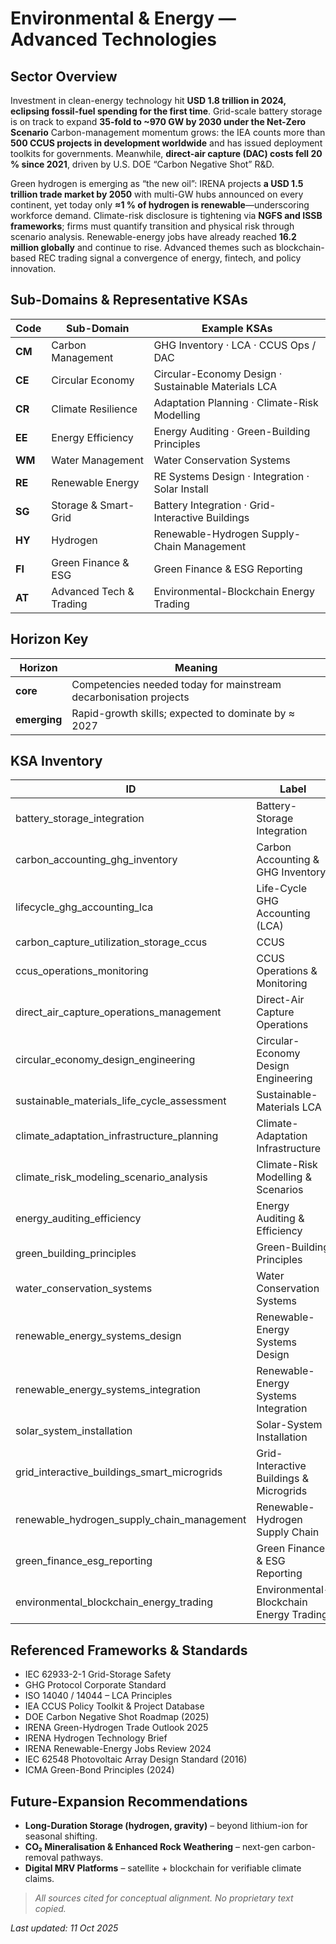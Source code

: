 # Environmental & Energy — Advanced Technologies

## Sector Overview  
Investment in clean-energy technology hit **USD 1.8 trillion in 2024, eclipsing fossil-fuel spending for the first time**.  Grid-scale battery storage is on track to expand **35-fold to ~970 GW by 2030 under the Net-Zero Scenario** Carbon-management momentum grows: the IEA counts more than **500 CCUS projects in development worldwide** and has issued deployment toolkits for governments.  Meanwhile, **direct-air capture (DAC) costs fell 20 % since 2021**, driven by U.S. DOE “Carbon Negative Shot” R&D.  

Green hydrogen is emerging as “the new oil”: IRENA projects **a USD 1.5 trillion trade market by 2050** with multi-GW hubs announced on every continent, yet today only **≈1 % of hydrogen is renewable**—underscoring workforce demand.  Climate-risk disclosure is tightening via **NGFS and ISSB frameworks**; firms must quantify transition and physical risk through scenario analysis.  Renewable-energy jobs have already reached **16.2 million globally** and continue to rise.  Advanced themes such as blockchain-based REC trading signal a convergence of energy, fintech, and policy innovation.

## Sub-Domains & Representative KSAs
| Code | Sub-Domain                 | Example KSAs                                         |
|------|----------------------------|------------------------------------------------------|
| **CM** | Carbon Management         | GHG Inventory · LCA · CCUS Ops / DAC                 |
| **CE** | Circular Economy          | Circular-Economy Design · Sustainable Materials LCA |
| **CR** | Climate Resilience        | Adaptation Planning · Climate-Risk Modelling        |
| **EE** | Energy Efficiency         | Energy Auditing · Green-Building Principles         |
| **WM** | Water Management          | Water Conservation Systems                          |
| **RE** | Renewable Energy          | RE Systems Design · Integration · Solar Install     |
| **SG** | Storage & Smart-Grid      | Battery Integration · Grid-Interactive Buildings    |
| **HY** | Hydrogen                  | Renewable-Hydrogen Supply-Chain Management          |
| **FI** | Green Finance & ESG       | Green Finance & ESG Reporting                       |
| **AT** | Advanced Tech & Trading   | Environmental-Blockchain Energy Trading             |

## Horizon Key
| Horizon        | Meaning                                                             |
|----------------|---------------------------------------------------------------------|
| **core**  | Competencies needed today for mainstream decarbonisation projects   |
| **emerging**   | Rapid-growth skills; expected to dominate by ≈ 2027                 |

## KSA Inventory
| ID | Label | Horizon |
|----|-------|---------|
| battery_storage_integration | Battery-Storage Integration | core |
| carbon_accounting_ghg_inventory | Carbon Accounting & GHG Inventory | core |
| lifecycle_ghg_accounting_lca | Life-Cycle GHG Accounting (LCA) | core |
| carbon_capture_utilization_storage_ccus | CCUS | emerging |
| ccus_operations_monitoring | CCUS Operations & Monitoring | emerging |
| direct_air_capture_operations_management | Direct-Air Capture Operations | emerging |
| circular_economy_design_engineering | Circular-Economy Design Engineering | core |
| sustainable_materials_life_cycle_assessment | Sustainable-Materials LCA | core |
| climate_adaptation_infrastructure_planning | Climate-Adaptation Infrastructure | core |
| climate_risk_modeling_scenario_analysis | Climate-Risk Modelling & Scenarios | emerging |
| energy_auditing_efficiency | Energy Auditing & Efficiency | core |
| green_building_principles | Green-Building Principles | core |
| water_conservation_systems | Water Conservation Systems | core |
| renewable_energy_systems_design | Renewable-Energy Systems Design | core |
| renewable_energy_systems_integration | Renewable-Energy Systems Integration | core |
| solar_system_installation | Solar-System Installation | core |
| grid_interactive_buildings_smart_microgrids | Grid-Interactive Buildings & Microgrids | emerging |
| renewable_hydrogen_supply_chain_management | Renewable-Hydrogen Supply Chain | emerging |
| green_finance_esg_reporting | Green Finance & ESG Reporting | core |
| environmental_blockchain_energy_trading | Environmental-Blockchain Energy Trading | emerging |

## Referenced Frameworks & Standards
* IEC 62933-2-1 Grid-Storage Safety
* GHG Protocol Corporate Standard 
* ISO 14040 / 14044 – LCA Principles
* IEA CCUS Policy Toolkit & Project Database
* DOE Carbon Negative Shot Roadmap (2025) 
* IRENA Green-Hydrogen Trade Outlook 2025  
* IRENA Hydrogen Technology Brief
* IRENA Renewable-Energy Jobs Review 2024
* IEC 62548 Photovoltaic Array Design Standard (2016)  
* ICMA Green-Bond Principles (2024)  

## Future-Expansion Recommendations
* **Long-Duration Storage (hydrogen, gravity)** – beyond lithium-ion for seasonal shifting.  
* **CO₂ Mineralisation & Enhanced Rock Weathering** – next-gen carbon-removal pathways.  
* **Digital MRV Platforms** – satellite + blockchain for verifiable climate claims.  

> *All sources cited for conceptual alignment. No proprietary text copied.*

_Last updated: 11 Oct 2025_
